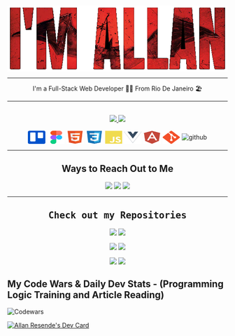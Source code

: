 <img align="center" src="./I'M ALLAN.png"/>
<br>

<hr>

<div align="center">
  <p>I'm a Full-Stack Web Developer 🧑‍💻 From Rio De Janeiro 🏖️ </p>
</div>

<hr>

<br>

<div align="center">
  <a href="https://github.com/AllRez44">
    <img height="150em" src="https://github-readme-stats.vercel.app/api?username=AllRez44&count_private=true&include_all_commits=true&show_icons=true&theme=radical&hide_border=false&show_owner=true"/>
    <img height="150em" src="https://github-readme-stats.vercel.app/api/top-langs/?username=AllRez44&theme=radical&hide_border=false&&layout=compact"/>
  </a>
</div>

<div align="center" valign="top"><br>
  <img align="center" alt="Figma" height="30" width="40" src="https://raw.githubusercontent.com/devicons/devicon/master/icons/trello/trello-plain.svg">
  <img align="center" alt="Figma" height="30" width="40" src="https://raw.githubusercontent.com/devicons/devicon/master/icons/figma/figma-original.svg">
  <img align="center" alt="HTML" height="30" width="40" src="https://raw.githubusercontent.com/devicons/devicon/master/icons/html5/html5-original.svg">
  <img align="center" alt="CSS" height="30" width="40" src="https://raw.githubusercontent.com/devicons/devicon/master/icons/css3/css3-original.svg">
  <img align="center" alt="Js" height="30" width="40" src="https://raw.githubusercontent.com/devicons/devicon/master/icons/javascript/javascript-plain.svg">
  <img align="center" alt="Vue" height="30" width="40" src="https://raw.githubusercontent.com/devicons/devicon/master/icons/vuejs/vuejs-plain.svg">
  <img align="center" alt="Vue" height="30" width="40" src="https://raw.githubusercontent.com/devicons/devicon/master/icons/angularjs/angularjs-plain.svg">
  <img align="center" alt="git" height="30" width="40" src="https://raw.githubusercontent.com/devicons/devicon/master/icons/git/git-original.svg">
  <img align="center" alt="github" height="35" width="35" src="https://cdn-icons-png.flaticon.com/512/25/25231.png">
</div>

<hr>

## <div align="center"> Ways to Reach Out to Me </div>

<div align="center">
  <a href="https://www.linkedin.com/in/allan-resende-997757118/" target="_blank"><img src="https://img.shields.io/badge/-LinkedIn-%230077B5?style=for-the-badge&logo=linkedin&logoColor=white" target="_blank"></a> 
  <a href="mailto:allanresendegomes@outlook.com"><img src="https://img.shields.io/badge/-Outlook-%23333?style=for-the-badge&logo=outlook&logoColor=blue" target="_blank"></a>
  <a href="https://www.instagram.com/_techy.buddy/" target="_blank"><img src="https://img.shields.io/badge/Instagram-E4405F?style=for-the-badge&logo=instagram&logoColor=white" target="_blank"></a> 
</div>

<hr>

<div align="center">

## <b><samp>Check out my Repositories</samp></b>

  <a href="https://github.com/AllRez44/project-danvo"><img src="https://github-readme-stats.vercel.app/api/pin/?username=allrez44&repo=project-danvo" /></a>
  <a href="https://github.com/hinname/project-Restaurant"><img src="https://github-readme-stats.vercel.app/api/pin/?username=hinname&repo=project-Restaurant" /></a>
  
  <a href="https://github.com/AllRez44/team-creator-app"><img src="https://github-readme-stats.vercel.app/api/pin/?username=allrez44&repo=team-creator-app" /></a>
  <a href="https://github.com/AllRez44/beauty-studio-project"><img src="https://github-readme-stats.vercel.app/api/pin/?username=allrez44&repo=beauty-studio-project" /></a>
 
  <a href="https://github.com/hinname/Op_LandingPages"><img src="https://github-readme-stats.vercel.app/api/pin/?username=hinname&repo=Op_LandingPages" /></a>
 <a href="https://github.com/AllRez44/cracha-nlw-2021"><img src="https://github-readme-stats.vercel.app/api/pin/?username=allrez44&repo=cracha-nlw-2021" /></a>
</div>

## My Code Wars & Daily Dev Stats - (Programming Logic Training and Article Reading)

![Codewars](https://www.codewars.com/users/AllRez44/badges/large)

<a href="https://app.daily.dev/thevengeance_22"><img src="https://api.daily.dev/devcards/c9ba4fe659ee4464810bd2a7cc365785.png?r=ktb" width="300" alt="Allan Resende's Dev Card"/></a>

<!--
**AllRez44/AllRez44** is a ✨ _special_ ✨ repository because its `README.md` (this file) appears on your GitHub profile.

Here are some ideas to get you started:

- 🔭 I’m currently working on side projects with @
- 🌱 I’m currently learning ...
- 👯 I’m looking to collaborate on ...
- 🤔 I’m looking for help with ...
- 💬 Ask me about ...
- 📫 How to reach me: ...
- 😄 Pronouns: ...
- ⚡ Fun fact: ...
-->
